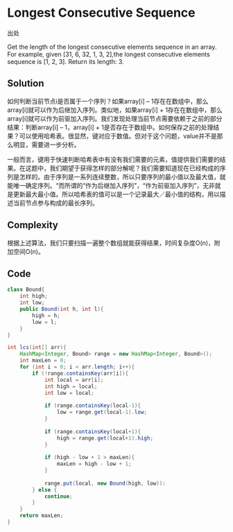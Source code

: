 # Longest Consecutive Sequence

出处

Get the length of the longest consecutive elements sequence in an array. For example, given [31, 6, 32, 1, 3, 2],the longest consecutive elements sequence is [1, 2, 3]. Return its length: 3.

## Solution

如何判断当前节点i是否属于一个序列？如果array[i] – 1存在在数组中，那么array[i]就可以作为后继加入序列。类似地，如果array[i] + 1存在在数组中，那么array[i]就可以作为前驱加入序列。我们发现处理当前节点需要依赖于之前的部分结果：判断array[i] – 1，array[i] + 1是否存在于数组中。如何保存之前的处理结果？可以使用哈希表。很显然，键对应于数值。但对于这个问题，value并不是那么明显，需要进一步分析。

一般而言，键用于快速判断哈希表中有没有我们需要的元素，值提供我们需要的结果。在这题中，我们期望于获得怎样的部分解呢？我们需要知道现在已经构成的序列是怎样的。由于序列是一系列连续整数，所以只要序列的最小值以及最大值，就能唯一确定序列。“而所谓的“作为后继加入序列”，“作为前驱加入序列”，无非就是更新最大最小值。所以哈希表的值可以是一个记录最大／最小值的结构，用以描述当前节点参与构成的最长序列。

## Complexity

根据上述算法，我们只要扫描一遍整个数组就能获得结果，时间复杂度O(n)，附加空间O(n)。

## Code

```java
class Bound{
	int high;
	int low;
	public Bound(int h, int l){
		high = h;
		low = l;
	}
}

int lcs(int[] arr){
	HashMap<Integer, Bound> range = new HashMap<Integer, Bound>();
	int maxLen = 0;
	for (int i = 0; i < arr.length; i++){
		if (!range.containsKey(arr[i]){
			int local = arr[i];
			int high = local;
			int low = local;
			
			if (range.containsKey(local-1){
				low = range.get(local-1).low;
			}
			
			if (range.containsKey(local+1){
				high = range.get(local+1).high;
			}
			
			if (high - low + 1 > maxLen){
				maxLen = high - low + 1;
			}
			
			range.put(local, new Bound(high, low)):
		} else {
			continue;
		}
	}
	return maxLen;
}

```


